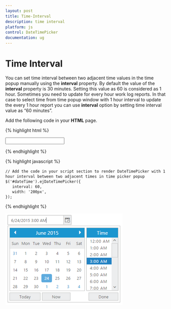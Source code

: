 ```yaml
---
layout: post
title: Time-Interval
description: time interval
platform: js
control: DateTimePicker
documentation: ug
---
```


# Time Interval

You can set time interval between two adjacent time values in the time popup manually using the **interval** property. By default the value of the **interval** property is 30 minutes. Setting this value as 60 is considered as 1 hour. Sometimes you need to update for every hour work log reports. In that case to select time from time popup window with 1 hour interval to update the every 1 hour report you can use **interval** option by setting time interval value as “60 minutes”.

Add the following code in your **HTML** page.



{% highlight html %}
  
<div class="control">
   <input type="text" id="dateTime" />
</div>

{% endhighlight %}


{% highlight javascript %}

    // Add the code in your script section to render DateTimePicker with 1 hour interval between two adjacent times in time picker popup
    $('#dateTime').ejDateTimePicker({
       interval: 60,
       width: '200px',
    });

{% endhighlight %}

![](/js/DateTimePicker/Time-Interval_images/Time-Interval_img1.png)

